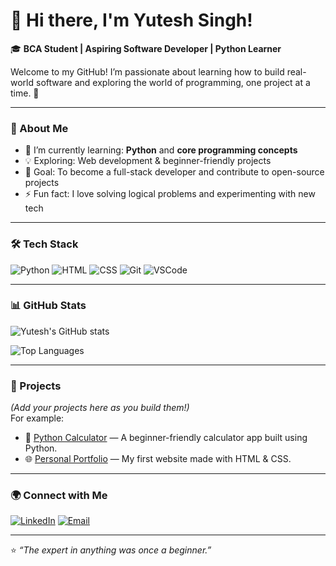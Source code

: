 # 👋 Hi there, I'm Yutesh Singh!

🎓 **BCA Student | Aspiring Software Developer | Python Learner**

Welcome to my GitHub! I’m passionate about learning how to build real-world software and exploring the world of programming, one project at a time. 🚀  

---

### 🧠 About Me
- 🌱 I’m currently learning: **Python** and **core programming concepts**
- 💡 Exploring: Web development & beginner-friendly projects
- 🎯 Goal: To become a full-stack developer and contribute to open-source projects
- ⚡ Fun fact: I love solving logical problems and experimenting with new tech

---

### 🛠️ Tech Stack
![Python](https://img.shields.io/badge/-Python-3776AB?logo=python&logoColor=white)
![HTML](https://img.shields.io/badge/-HTML5-E34F26?logo=html5&logoColor=white)
![CSS](https://img.shields.io/badge/-CSS3-1572B6?logo=css3&logoColor=white)
![Git](https://img.shields.io/badge/-Git-F05032?logo=git&logoColor=white)
![VSCode](https://img.shields.io/badge/-VS%20Code-007ACC?logo=visualstudiocode&logoColor=white)

---

### 📊 GitHub Stats
![Yutesh's GitHub stats](https://github-readme-stats.vercel.app/api?username=YuteshSingh&show_icons=true&theme=radical)

![Top Languages](https://github-readme-stats.vercel.app/api/top-langs/?username=YuteshSingh&layout=compact&theme=radical)

---

### 🚀 Projects
*(Add your projects here as you build them!)*  
For example:
- 🐍 [Python Calculator](https://github.com/YuteshSingh/python-calculator) — A beginner-friendly calculator app built using Python.
- 🌐 [Personal Portfolio](https://github.com/YuteshSingh/portfolio) — My first website made with HTML & CSS.

---

### 🌍 Connect with Me
[![LinkedIn](https://img.shields.io/badge/-LinkedIn-blue?logo=LinkedIn&logoColor=white)](YOUR_LINKEDIN_URL)
[![Email](https://img.shields.io/badge/-Email-D14836?logo=gmail&logoColor=white)](mailto:YOUR_EMAIL)

---

⭐ *“The expert in anything was once a beginner.”*  

